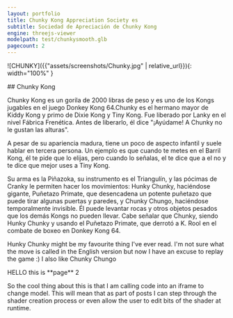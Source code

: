 ```yaml
---
layout: portfolio
title: Chunky Kong Appreciation Society es
subtitle: Sociedad de Apreciación de Chunky Kong
engine: threejs-viewer
modelpath: test/chunkysmooth.glb
pagecount: 2
---
```


![CHUNKY]({{"assets/screenshots/Chunky.jpg" | relative_url}}){: width="100%" }

<div markdown="1" class="pagnated-page-wrapper" data-page-index="0" data-cmd-call='changeModel' data-cmd-args='test/chunkysmooth.glb'>
## Chunky Kong

Chunky Kong es un gorila de 2000 libras de peso y es uno de los Kongs jugables en el juego Donkey Kong 64.​Chunky es el hermano mayor de Kiddy Kong y primo de Dixie Kong y Tiny Kong. Fue liberado por Lanky en el nivel Fábrica Frenética. Antes de liberarlo, él dice "¡Ayúdame! A Chunky no le gustan las alturas".

A pesar de su apariencia madura, tiene un poco de aspecto infantil y suele hablar en tercera persona. Un ejemplo es que cuando te metes en el Barril Kong, él te pide que lo elijas, pero cuando lo señalas, el te dice que a el no y te dice que mejor uses a Tiny Kong. 

Su arma es la Piñazoka, su instrumento es el Triangulín, y las pócimas de Cranky le permiten hacer los movimientos: Hunky Chunky, haciéndose gigante, Puñetazo Primate, que desencadena un potente puñetazo que puede tirar algunas puertas y paredes, y Chunky Chungo, haciéndose temporalmente invisible. Él puede levantar rocas y otros objetos pesados que los demás Kongs no pueden llevar. Cabe señalar que Chunky, siendo Hunky Chunky y usando el Puñetazo Primate, que derrotó a K. Rool en el combate de boxeo en Donkey Kong 64.

Hunky Chunky might be my favourite thing I've ever read. I'm not sure what the move is called in the English version but now I have an excuse to replay the game :) I also like Chunky Chungo



</div>

<div markdown="1" class="pagnated-page-wrapper hidden" data-page-index="1" data-cmd-call='changeModel' data-cmd-args='test/discochunky.glb'>
HELLO this is **page** 2

So the cool thing about this is that I am calling code into an iframe to change model. This will mean that as part of posts I can step through the shader creation process or even allow the user to edit bits of the shader at runtime.
</div>